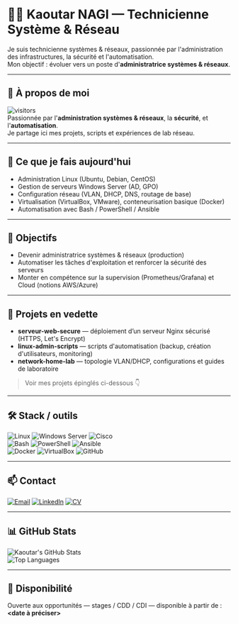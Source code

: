 # 👩‍💻 Kaoutar NAGI — Technicienne Système & Réseau
Je suis technicienne systèmes & réseaux, passionnée par l'administration des infrastructures, la sécurité et l'automatisation.  
Mon objectif : évoluer vers un poste d'**administratrice systèmes & réseaux**.

---

## 💫 À propos de moi
![visitors](https://visitor-badge.laobi.icu/badge?page_id=kaoutar1301.kaoutar1301)  
Passionnée par l'**administration systèmes & réseaux**, la **sécurité**, et l'**automatisation**.  
Je partage ici mes projets, scripts et expériences de lab réseau.

---

## 🔎 Ce que je fais aujourd'hui
- Administration Linux (Ubuntu, Debian, CentOS)
- Gestion de serveurs Windows Server (AD, GPO)
- Configuration réseau (VLAN, DHCP, DNS, routage de base)
- Virtualisation (VirtualBox, VMware), conteneurisation basique (Docker)
- Automatisation avec Bash / PowerShell / Ansible

---

## 🚀 Objectifs
- Devenir administratrice systèmes & réseaux (production)
- Automatiser les tâches d'exploitation et renforcer la sécurité des serveurs
- Monter en compétence sur la supervision (Prometheus/Grafana) et Cloud (notions AWS/Azure)

---

## 📁 Projets en vedette
- **serveur-web-secure** — déploiement d’un serveur Nginx sécurisé (HTTPS, Let's Encrypt)  
- **linux-admin-scripts** — scripts d'automatisation (backup, création d'utilisateurs, monitoring)  
- **network-home-lab** — topologie VLAN/DHCP, configurations et guides de laboratoire  

> Voir mes projets épinglés ci-dessous 👇

---

## 🛠️ Stack / outils
![Linux](https://img.shields.io/badge/Linux-FCC624?style=for-the-badge&logo=linux&logoColor=black)
![Windows Server](https://img.shields.io/badge/Windows%20Server-0078D6?style=for-the-badge&logo=windows&logoColor=white)
![Cisco](https://img.shields.io/badge/Cisco-1BA0D7?style=for-the-badge&logo=cisco&logoColor=white)  
![Bash](https://img.shields.io/badge/Bash-4EAA25?style=for-the-badge&logo=gnu-bash&logoColor=white)
![PowerShell](https://img.shields.io/badge/PowerShell-5391FE?style=for-the-badge&logo=powershell&logoColor=white)
![Ansible](https://img.shields.io/badge/Ansible-EE0000?style=for-the-badge&logo=ansible&logoColor=white)  
![Docker](https://img.shields.io/badge/Docker-2496ED?style=for-the-badge&logo=docker&logoColor=white)
![VirtualBox](https://img.shields.io/badge/VirtualBox-183A61?style=for-the-badge&logo=virtualbox&logoColor=white)
![GitHub](https://img.shields.io/badge/GitHub-181717?style=for-the-badge&logo=github&logoColor=white)

---

## 📫 Contact
[![Email](https://img.shields.io/badge/Email-kaoutar1301@gmail.com-c14438?style=for-the-badge&logo=gmail&logoColor=white)](mailto:kaoutar1301@gmail.com)
[![LinkedIn](https://img.shields.io/badge/LinkedIn-Kaoutar%20NAGI-0077B5?style=for-the-badge&logo=linkedin&logoColor=white)](https://www.linkedin.com/in/ton-profil)
[![CV](https://img.shields.io/badge/CV-PDF-EA4335?style=for-the-badge&logo=adobeacrobat&logoColor=white)](lien_vers_ton_cv.pdf)

---

## 📊 GitHub Stats
![Kaoutar's GitHub Stats](https://github-readme-stats.vercel.app/api?username=kaoutar1301&show_icons=true&hide_border=true&theme=radical)  
![Top Languages](https://github-readme-stats.vercel.app/api/top-langs/?username=kaoutar1301&layout=compact&theme=radical)

---

## 📌 Disponibilité
Ouverte aux opportunités — stages / CDD / CDI — disponible à partir de : **<date à préciser>**
